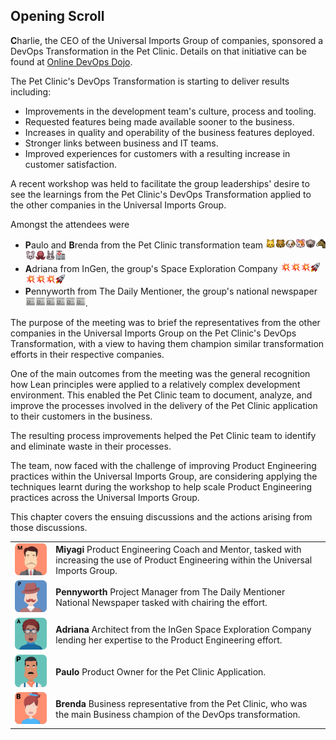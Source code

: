 ## Opening Scroll

**C**harlie, the CEO of the Universal Imports Group of companies, sponsored a DevOps Transformation in the Pet Clinic. Details on that initiative can be found at [Online DevOps Dojo](https://dxc-technology.github.io/about-devops-dojo/modules/).

The Pet Clinic's DevOps Transformation is starting to deliver results including:

* Improvements in the development team's culture, process and tooling.
* Requested features being made available sooner to the business.
* Increases in quality and operability of the business features deployed.
* Stronger links between business and IT teams.
* Improved experiences for customers with a resulting increase in customer satisfaction.

A recent workshop was held to facilitate the group leaderships' desire to see the learnings from the Pet Clinic's DevOps Transformation applied to the other companies in the Universal Imports Group.

Amongst the attendees were

* **P**aulo and **B**renda from the Pet Clinic transformation team ![](assets/cat.png)![](assets/bear.png)![](assets/dog.png)![](assets/hamster.png)![](assets/koala.png)![](assets/horse.png)![](assets/mouse.png)![](assets/octopus.png)![](assets/rabbit.png)![](assets/hospital.png)
* **A**driana from InGen, the group's Space Exploration Company ![](assets/boom.png)![](assets/boom.png)![](assets/boom.png)![](assets/rocket.png)![](assets/boom.png)![](assets/boom.png)![](assets/boom.png)![](assets/rocket.png)
* **P**ennyworth from The Daily Mentioner, the group's national newspaper ![](assets/newspaper.png)![](assets/newspaper.png)![](assets/newspaper.png)![](assets/newspaper.png)![](assets/newspaper.png)![](assets/newspaper.png).

The purpose of the meeting was to brief the representatives from the other companies in the Universal Imports Group on the Pet Clinic's DevOps Transformation, with a view to having them champion similar transformation efforts in their respective companies.

One of the main outcomes from the meeting was the general recognition how Lean principles were applied to a relatively complex development environment. This enabled the Pet Clinic team to document, analyze, and improve the processes involved in the delivery of the Pet Clinic application to their customers in the business.

The resulting process improvements helped the Pet Clinic team to identify and eliminate waste in their processes.

The team, now faced with the challenge of improving Product Engineering practices within the Universal Imports Group, are considering applying the techniques learnt during the workshop to help scale Product Engineering practices across the Universal Imports Group.

This chapter covers the ensuing discussions and the actions arising from those discussions.

|   |   |
|---|---|
|![](assets/miyagi.png)| **Miyagi** Product Engineering Coach and Mentor, tasked with increasing the use of Product Engineering within the Universal Imports Group.|
|![](assets/pennyworth.png)| **Pennyworth**   Project Manager from The Daily Mentioner National Newspaper tasked with chairing the effort.|
|![](assets/adriana.png)| **Adriana**  Architect from the InGen Space Exploration Company lending her expertise to the Product Engineering effort.|
|![](assets/paulo.png)| **Paulo**  Product Owner for the Pet Clinic Application.|
|![](assets/brenda.png)| **Brenda**  Business representative from the Pet Clinic, who was the main Business champion of the DevOps transformation.|
